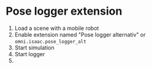 # Pose logger extension

1. Load a scene with a mobile robot
2. Enable extension named "Pose logger alternativ" or `omni.isaac.pose_logger_alt`
3. Start simulation
4. Start logger
6. 